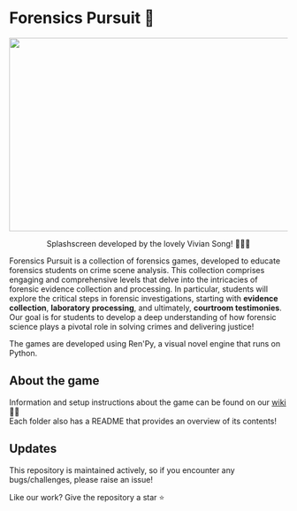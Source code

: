 # Forensics Pursuit 🔎

<p align="center">
   <img src="https://github.com/user-attachments/assets/06af8626-6d68-47a4-a8d0-961c6c68ab33" width="550" height="350">
  <p align="center"> Splashscreen developed by the lovely Vivian Song! 👩🏻‍🎨 </p>
</p>

Forensics Pursuit is a collection of forensics games, developed to educate forensics students on crime scene analysis.
This collection comprises engaging and comprehensive levels that delve into the intricacies of forensic evidence collection and processing. In particular, students will explore the critical steps in forensic investigations, starting with **evidence collection**, **laboratory processing**, and ultimately, **courtroom testimonies**. Our goal is for students to develop a deep understanding of how forensic science plays a pivotal role in solving crimes and delivering justice! 

The games are developed using Ren'Py, a visual novel engine that runs on Python. 

## About the game
Information and setup instructions about the game can be found on our [wiki](https://github.com/nina-huangg/Forensics-Pursuit/wiki) 🫧📄 <br/>
Each folder also has a README that provides an overview of its contents!

## Updates
This repository is maintained actively, so if you encounter any bugs/challenges, please raise an issue!

Like our work?
Give the repository a star ⭐️ 
